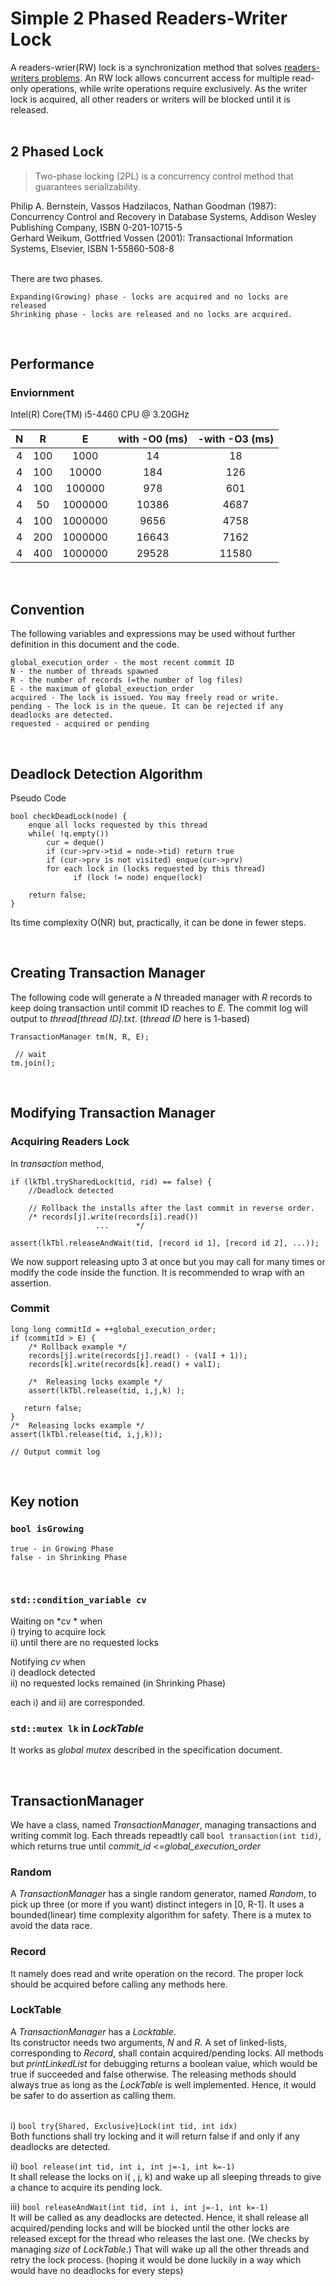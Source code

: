 # Simple 2 Phased Readers-Writer Lock
A readers-wrier(RW) lock is a synchronization method that solves <a href="http://cs.nyu.edu/~lerner/spring10/MCP-S10-Read04-ReadersWriters.pdf"> readers-writers problems</a>. An RW lock allows concurrent access for multiple read-only operations, while write operations require exclusively. As the writer lock is acquired, all other readers or writers will be blocked until it is released.  
<br>

## 2 Phased Lock
>  Two-phase locking (2PL) is a concurrency control method that guarantees serializability.  

Philip A. Bernstein, Vassos Hadzilacos, Nathan Goodman (1987): Concurrency Control and Recovery in Database Systems, Addison Wesley Publishing Company, ISBN 0-201-10715-5  
Gerhard Weikum, Gottfried Vossen (2001): Transactional Information Systems, Elsevier, ISBN 1-55860-508-8  

<br>
There are two phases. 

``` 
Expanding(Growing) phase - locks are acquired and no locks are released  
Shrinking phase - locks are released and no locks are acquired.  
```
<br>

## Performance
### Enviornment
Intel(R) Core(TM) i5-4460  CPU @ 3.20GHz 
<br>


| N |  R  |    E    | with -O0 (ms) | -with -O3 (ms) |
|:-:|:---:|:-------:|:-------------:|:--------------:|
| 4 | 100 |    1000 |            14 |             18 |
| 4 | 100 |   10000 |           184 |            126 |
| 4 | 100 |  100000 |           978 |            601 |
| 4 |  50 | 1000000 |         10386 |           4687 |
| 4 | 100 | 1000000 |          9656 |           4758 |
| 4 | 200 | 1000000 |         16643 |           7162 |
| 4 | 400 | 1000000 |         29528 |          11580 |

<br>

## Convention
The following variables and expressions may be used without further definition in this document and the code.  
```
global_execution_order - the most recent commit ID
N - the number of threads spawned  
R - the number of records (=the number of log files)
E - the maximum of global_exeuction_order  
acquired - The lock is issued. You may freely read or write.
pending - The lock is in the queue. It can be rejected if any deadlocks are detected.
requested - acquired or pending
```
<br>

## Deadlock Detection Algorithm
Pseudo Code
```
bool checkDeadLock(node) {
    enque all locks requested by this thread
    while( !q.empty()) 
        cur = deque()
        if (cur->prv->tid = node->tid) return true
        if (cur->prv is not visited) enque(cur->prv)
        for each lock in (locks requested by this thread)
              if (lock != node) enque(lock)

    return false;
}
```
Its time complexity O(NR) but, practically, it can be done in fewer steps.
             
<br>

## Creating Transaction Manager
The following code will generate a *N* threaded manager with *R* records to keep doing transaction until commit ID reaches to *E*. The commit log will output to *thread[thread ID].txt*. (*thread ID* here is 1-based)
```
TransactionManager tm(N, R, E);

 // wait
tm.join();
```

<br>

## Modifying Transaction Manager

### Acquiring Readers Lock
In *transaction* method,

```
if (lkTbl.trySharedLock(tid, rid) == false) {
    //Deadlock detected

    // Rollback the installs after the last commit in reverse order.
    /* records[j].write(records[i].read())
                   ...      */
   
assert(lkTbl.releaseAndWait(tid, [record id 1], [record id 2], ...));
```

We now support releasing upto 3 at once but you may call for many times or modify the code inside the function. It is recommended to wrap with an assertion.
<br>

### Commit

```
long long commitId = ++global_execution_order;
if (commitId > E) {
    /* Rollback example */
    records[j].write(records[j].read() - (valI + 1));
    records[k].write(records[k].read() + valI);

    /*  Releasing locks example */
    assert(lkTbl.release(tid, i,j,k) );
  
   return false;
}
/*  Releasing locks example */
assert(lkTbl.release(tid, i,j,k));

// Output commit log
```

<br>

## Key notion
### `bool isGrowing`
```
true - in Growing Phase
false - in Shrinking Phase
```

<br>

### `std::condition_variable cv`  
Waiting on *cv  * when  
i) trying to acquire lock  
ii) until there are no requested locks  

Notifying *cv* when  
i) deadlock detected  
ii) no requested locks remained (in Shrinking Phase)  

each i) and ii) are corresponded.
<br>
### `std::mutex lk` in *LockTable*
It works as *global mutex* described in the specification document.



<br>

## TransactionManager
We have a class, named *TransactionManager*, managing transactions and writing commit log. Each threads repeadtly call `bool transaction(int tid)`, which returns true until  *commit_id* <=*global_execution_order* 
<br>

### Random
A *TransactionManager* has a single random generator, named *Random*, to pick up three (or more if you want) distinct integers in [0, R-1].  It uses a bounded(linear) time complexity algorithm for safety. There is a mutex to avoid the data race.
<br>

### Record
It namely does read and write operation on the record. The proper lock should be acquired before calling any methods here.
<br>

### LockTable
A *TransactionManager* has a *Locktable*.  
Its constructor needs two arguments,  *N* and *R*. A set of linked-lists, corresponding to *Record*, shall contain acquired/pending locks.
All methods but *printLinkedList* for debugging returns a boolean value, which would be true if succeeded and false otherwise. The releasing methods should always true as long as the *LockTable* is well implemented. Hence, it would be safer to do assertion as calling them.  
<br>

i) `bool try{Shared, Exclusive}Lock(int tid, int idx)`  
Both functions shall try locking and it will return false if and only if any deadlocks are detected.  


ii) `bool release(int tid, int i, int j=-1, int k=-1)`  
It shall release the locks on i( ,  j, k) and wake up all sleeping threads to give a chance to acquire its pending lock.  


iii) `bool releaseAndWait(int tid, int i, int j=-1, int k=-1)`  
It will be called as any deadlocks are detected. Hence, it shall release all acquired/pending locks and will be blocked until the other locks are released except for the thread who releases the last one. (We checks by managing *size* of *LockTable*.) That will wake up all the other threads and retry the lock process. (hoping it would be done luckily in a way which would have no deadlocks for every steps)  



 
    

